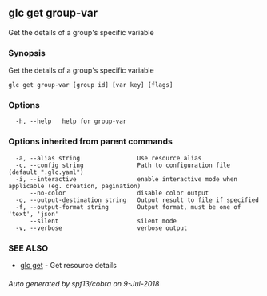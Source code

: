 ## glc get group-var

Get the details of a group's specific variable

### Synopsis

Get the details of a group's specific variable

```
glc get group-var [group id] [var key] [flags]
```

### Options

```
  -h, --help   help for group-var
```

### Options inherited from parent commands

```
  -a, --alias string                Use resource alias
  -c, --config string               Path to configuration file (default ".glc.yaml")
  -i, --interactive                 enable interactive mode when applicable (eg. creation, pagination)
      --no-color                    disable color output
  -o, --output-destination string   Output result to file if specified
  -f, --output-format string        Output format, must be one of 'text', 'json'
      --silent                      silent mode
  -v, --verbose                     verbose output
```

### SEE ALSO

* [glc get](glc_get.md)	 - Get resource details

###### Auto generated by spf13/cobra on 9-Jul-2018
